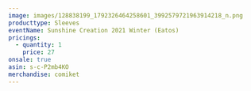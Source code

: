 ```yaml
---
image: images/128838199_1792326464258601_3992579721963914218_n.png
producttype: Sleeves
eventName: Sunshine Creation 2021 Winter (Eatos)
pricings:
  - quantity: 1
    price: 27
onsale: true
asin: s-c-P2mb4KO
merchandise: comiket
---
```

